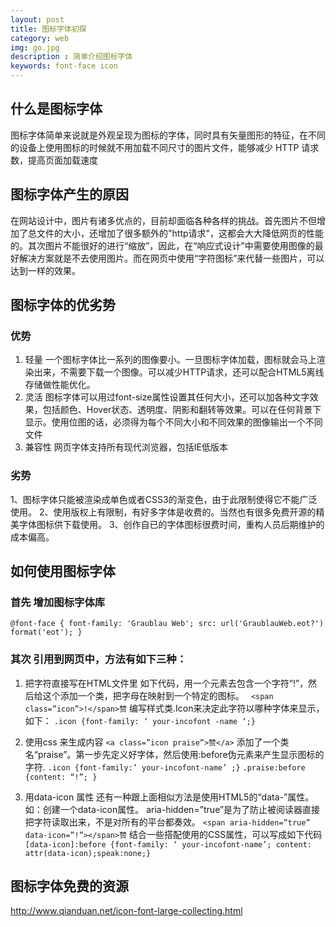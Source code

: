 ```yaml
---
layout: post
title: 图标字体初探 
category: web 
img: go.jpg
description : 简单介绍图标字体
keywords: font-face icon 
---
```


## 什么是图标字体
图标字体简单来说就是外观呈现为图标的字体，同时具有矢量图形的特征，在不同的设备上使用图标的时候就不用加载不同尺寸的图片文件，能够减少 HTTP 请求数，提高页面加载速度

## 图标字体产生的原因
在网站设计中，图片有诸多优点的，目前却面临各种各样的挑战。首先图片不但增加了总文件的大小，还增加了很多额外的"http请求"，这都会大大降低网页的性能的。其次图片不能很好的进行“缩放”，因此，在“响应式设计”中需要使用图像的最好解决方案就是不去使用图片。而在网页中使用“字符图标”来代替一些图片，可以达到一样的效果。

## 图标字体的优劣势

### 优势
1. 轻量 一个图标字体比一系列的图像要小。一旦图标字体加载，图标就会马上渲染出来，不需要下载一个图像。可以减少HTTP请求，还可以配合HTML5离线存储做性能优化。
2. 灵活 图标字体可以用过font-size属性设置其任何大小，还可以加各种文字效果，包括颜色、Hover状态、透明度、阴影和翻转等效果。可以在任何背景下显示。使用位图的话，必须得为每个不同大小和不同效果的图像输出一个不同文件
3. 兼容性 网页字体支持所有现代浏览器，包括IE低版本

### 劣势
1、图标字体只能被渲染成单色或者CSS3的渐变色，由于此限制使得它不能广泛使用。
2、使用版权上有限制，有好多字体是收费的。当然也有很多免费开源的精美字体图标供下载使用。
3、创作自已的字体图标很费时间，重构人员后期维护的成本偏高。


## 如何使用图标字体

### 首先 增加图标字体库
  `@font-face { font-family: 'Graublau Web'; src: url('GraublauWeb.eot?') format('eot'); }`

### 其次 引用到网页中，方法有如下三种：
1. 把字符直接写在HTML文件里
如下代码，用一个<span>元素去包含一个字符“!”，然后给这个<span>添加一个类，把字母在映射到一个特定的图标。
 ` <span class=”icon”>!</span>赞`
编写样式类.Icon来决定此字符以哪种字体来显示，如下：
  `.icon {font-family: ‘ your-incofont -name ‘;}`

2. 使用css 来生成内容
  `<a class=”icon praise”>赞</a>`
添加了一个类名“praise”。第一步先定义好字体，然后使用:before伪元素来产生显示图标的字符.
  `.icon {font-family:’ your-incofont-name’ ;}`
  `.praise:before {content: “!”; }`

3. 用data-icon 属性
还有一种跟上面相似方法是使用HTML5的“data-”属性。如：创建一个data-icon属性。
aria-hidden=”true”是为了防止被阅读器直接把字符读取出来，不是对所有的平台都奏效。
  `<span aria-hidden=”true” data-icon=”!”></span>赞`
结合一些搭配使用的CSS属性，可以写成如下代码
  `[data-icon]:before {font-family: ‘ your-incofont-name’; content: attr(data-icon);speak:none;}`

## 图标字体免费的资源
http://www.qianduan.net/icon-font-large-collecting.html
